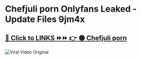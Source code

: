 
 # Chefjuli porn Onlyfans Leaked - Update Files 9jm4x

## <h2><a href="https://clipsfans.com/Chefjuli_porn&ref=git">🔗 Click to LINKS ⏩⏩ 👉 🟢 Chefjuli porn </a></h2>

<a href="https://clipsfans.com/Chefjuli_porn&ref=git" rel="nofollow" data-target="animated-image.originalLink"><img src="https://i.ibb.co.com/xMMVF88/686577567.gif" alt="Viral Video Original" style="max-width: 100%; display: inline-block;" data-target="animated-image.originalImage"></a>


